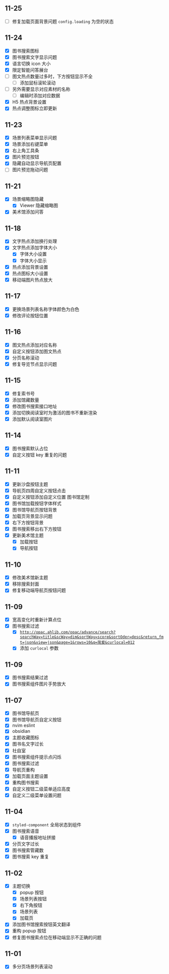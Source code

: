 ## 11-25

- [ ] 修复加载页面背景问题 `config.loading`  为空的状态

## 11-24

- [x] 图书搜索图标
- [x] 图书搜索文字显示问题
- [x] 语言切换 icon 大小
- [x] 限定智能问答展台
- [ ] 图文热点数量过多时，下方按钮显示不全
	- [ ] 添加鼠标滚轮滚动
- [ ] 另外需要显示对应素材的名称
	- [ ] 编辑时添加对应数据
- [x] H5 热点背景设置
- [x] 热点调整图标立即更新

## 11-23

- [x] 场景列表菜单显示问题
- [x] 场景添加右键菜单
- [x] 右上角工具条
- [x] 图片预览按钮
- [x] 隐藏自动显示导航页配置
- [ ] 图片预览拖动问题

## 11-21

- [x] 场景缩略图隐藏
	- [x] Viewer 隐藏缩略图
- [x] 美术馆添加问答

## 11-18

- [x] 文字热点添加换行处理
- [x] 文字热点添加字体大小
	- [x] 字体大小设置
	- [x] 字体大小显示
- [x] 热点添加背景设置
- [x] 热点图标大小设置
- [x] 移动端图片热点放大

## 11-17

- [x] 更换场景列表名称字体颜色为白色
- [x] 修改评论按钮位置

## 11-16

- [x] 图文热点添加对应名称
- [x] 自定义按钮添加图文热点
- [x] 分页名称滚动
- [x] 修复导览节点显示问题

## 11-15

- [x] 修复索书号
- [x] 添加馆藏数量
- [x] 修改图书搜索接口地址
- [x] 添加切换阅读室时为激活的图书不重新渲染
- [x] 添加默认阅读室图片

## 11-14

- [x] 图书搜索默认占位
- [x] 自定义按钮 key 重复的问题

## 11-11

- [x] 更新沙盘按钮主题
- [x] 导航页四周自定义按钮点击
- [x] 自定义按钮添加自定义位置 图书馆定制
- [x] 图书馆加载按钮字体样式
- [x] 图书馆导航页按钮背景
- [x] 加载页背景显示问题
- [x] 右下方按钮背景
- [x] 图书搜索移出右下方按钮
- [x] 更新美术馆主题
	- [x] 加载按钮
	- [x] 导航按钮

## 11-10

- [x]  修改美术馆新主题
- [x]  移除搜索封面
- [x]  修复移动端导航页按钮问题

## 11-09

- [x]  宽高变化时重新计算点位
- [x]  图书搜索过滤
    - [x]  [`http://opac.ahlib.com/opac/advance/search?searchWay=title&scWay=dim&sortWay=score&sortOder=desc&return_fmt=json&view=json&page=1&rows=10&q=简爱&curlocal=012`](http://opac.ahlib.com/opac/advance/search?searchWay=title&scWay=dim&sortWay=score&sortOder=desc&return_fmt=json&view=json&page=1&rows=10&q=%E7%AE%80%E7%88%B1&curlocal=012)
    - [x]  添加 `curlocal` 参数

## 11-09

- [x]  图书搜索结果过滤
- [x]  图书搜索组件图片手势放大

## 11-07

- [x]  图书馆导航页
- [x]  图书馆导航页自定义按钮
- [x]  nvim eslint
- [x]  obsidian
- [x]  主题收藏图标
- [x]  图书名文字过长
- [x]  社自室
- [x]  图书搜索组件提示点闪烁
- [x]  图书搜索过滤
- [x]  导航页重构
- [x]  加载页面主题设置
- [x]  重构图书搜索
- [x]  自定义按钮二级菜单适应高度
- [x]  自定义二级菜单设置问题

## 11-04

- [x]  `styled-component` 全局状态到组件
- [x]  图书搜索语音
    - [x]  语音播报地址拼接
- [x]  分页文字过长
- [x]  图书搜索管藏数
- [x]  图书搜索 key 重复

## 11-02

- [x]  主题切换
    - [x]  popup 按钮
    - [x]  场景列表按钮
    - [x]  右下角按钮
    - [x]  场景列表
    - [x]  加载页
- [x]  添加图书馆搜索按钮英文翻译
- [x]  重构 popup 按钮
- [x]  修复图书搜索点位在移动端显示不正确的问题

## 11-01

- [x]  多分页场景列表滚动